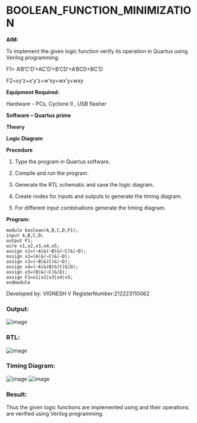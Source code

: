 # BOOLEAN_FUNCTION_MINIMIZATION

**AIM:**

To implement the given logic function verify its operation in Quartus using Verilog programming.

F1= A’B’C’D’+AC’D’+B’CD’+A’BCD+BC’D 

F2=xy’z+x’y’z+w’xy+wx’y+wxy

**Equipment Required:**

Hardware – PCs, Cyclone II , USB flasher

**Software – Quartus prime**

**Theory**

**Logic Diagram**

**Procedure**

1.	Type the program in Quartus software.

2.	Compile and run the program.

3.	Generate the RTL schematic and save the logic diagram.

4.	Create nodes for inputs and outputs to generate the timing diagram.

5.	For different input combinations generate the timing diagram.


**Program:**

```
module boolean(A,B,C,D,F1);
input A,B,C,D;
output F1;
wire x1,x2,x3,x4,x5;
assign x1=(~A)&(~B)&(~C)&(~D);
assign x2=(A)&(~C)&(~D);
assign x3=(~B)&(C)&(~D);
assign x4=(~A)&(B)&(C)&(D);
assign x5=(B)&(~C)&(D);
assign F1=x1|x2|x3|x4|x5;
endmodule
```

Developed by: VIGNESH V
RegisterNumber:212223110062



### Output:
![image](https://github.com/Vigneshv-23/BOOLEAN_FUNCTION_MINIMIZATION/assets/110780412/727a3d62-02dc-4b05-893a-a57f9b8e8e54)


### RTL:
![image](https://github.com/Vigneshv-23/BOOLEAN_FUNCTION_MINIMIZATION/assets/110780412/7652cc25-85a0-41ef-9357-26ecda62c1f7)



### Timing Diagram:
![image](https://github.com/Vigneshv-23/BOOLEAN_FUNCTION_MINIMIZATION/assets/110780412/46f3c68a-5d59-42e7-81be-0bd27a92e69e)
![image](https://github.com/Vigneshv-23/BOOLEAN_FUNCTION_MINIMIZATION/assets/110780412/9b7bcd09-a45e-4f51-9544-7e381e742311)



### Result:

Thus the given logic functions are implemented using and their operations are verified using Verilog programming.

